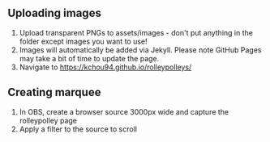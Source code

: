 ## Uploading images
1. Upload transparent PNGs to assets/images - don't put anything in the folder except images you want to use!
2. Images will automatically be added via Jekyll.  Please note GitHub Pages may take a bit of time to update the page. 
3. Navigate to https://kchou94.github.io/rolleypolleys/

## Creating marquee
1. In OBS, create a browser source 3000px wide and capture the rolleypolley page
2. Apply a filter to the source to scroll
